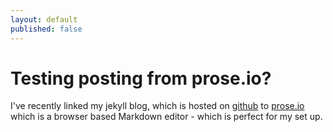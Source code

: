```yaml
---
layout: default
published: false
---
```


# Testing posting from prose.io?

I've recently linked my jekyll blog, which is hosted on [github](http://github.com) to  [prose.io](http://prose.io) which is a browser based Markdown editor - which is perfect for my set up. 